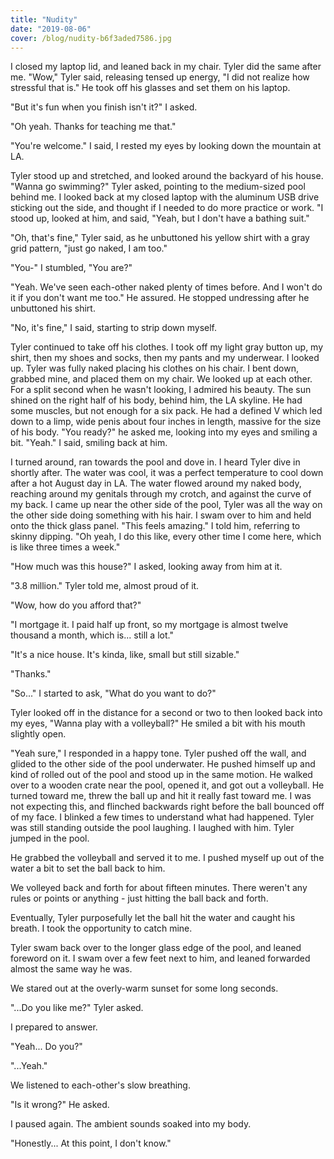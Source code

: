 ```yaml
---
title: "Nudity"
date: "2019-08-06"
cover: /blog/nudity-b6f3aded7586.jpg
---
```


I closed my laptop lid, and leaned back in my chair. Tyler did the same after me. "Wow," Tyler said, releasing tensed up energy, "I did not realize how stressful that is." He took off his glasses and set them on his laptop.

"But it's fun when you finish isn't it?" I asked.

"Oh yeah. Thanks for teaching me that."

"You're welcome." I said, I rested my eyes by looking down the mountain at LA.

Tyler stood up and stretched, and looked around the backyard of his house. "Wanna go swimming?" Tyler asked, pointing to the medium-sized pool behind me. I looked back at my closed laptop with the aluminum USB drive sticking out the side, and thought if I needed to do more practice or work. "I stood up, looked at him, and said, "Yeah, but I don't have a bathing suit."

"Oh, that's fine," Tyler said, as he unbuttoned his yellow shirt with a gray grid pattern, "just go naked, I am too."

"You-" I stumbled, "You are?"

"Yeah. We've seen each-other naked plenty of times before. And I won't do it if you don't want me too." He assured. He stopped undressing after he unbuttoned his shirt.

"No, it's fine," I said, starting to strip down myself.

Tyler continued to take off his clothes. I took off my light gray button up, my shirt, then my shoes and socks, then my pants and my underwear. I looked up. Tyler was fully naked placing his clothes on his chair. I bent down, grabbed mine, and placed them on my chair. We looked up at each other. For a split second when he wasn't looking, I admired his beauty. The sun shined on the right half of his body, behind him, the LA skyline. He had some muscles, but not enough for a six pack. He had a defined V which led down to a limp, wide penis about four inches in length, massive for the size of his body. "You ready?" he asked me, looking into my eyes and smiling a bit. "Yeah." I said, smiling back at him.

I turned around, ran towards the pool and dove in. I heard Tyler dive in shortly after. The water was cool, it was a perfect temperature to cool down after a hot August day in LA. The water flowed around my naked body, reaching around my genitals through my crotch, and against the curve of my back. I came up near the other side of the pool, Tyler was all the way on the other side doing something with his hair. I swam over to him and held onto the thick glass panel. "This feels amazing." I told him, referring to skinny dipping. "Oh yeah, I do this like, every other time I come here, which is like three times a week."

"How much was this house?" I asked, looking away from him at it.

"3.8 million." Tyler told me, almost proud of it.

"Wow, how do you afford that?"

"I mortgage it. I paid half up front, so my mortgage is almost twelve thousand a month, which is... still a lot."

"It's a nice house. It's kinda, like, small but still sizable."

"Thanks."

"So..." I started to ask, "What do you want to do?"

Tyler looked off in the distance for a second or two to then looked back into my eyes, "Wanna play with a volleyball?" He smiled a bit with his mouth slightly open.

"Yeah sure," I responded in a happy tone. Tyler pushed off the wall, and glided to the other side of the pool underwater. He pushed himself up and kind of rolled out of the pool and stood up in the same motion. He walked over to a wooden crate near the pool, opened it, and got out a volleyball. He turned toward me, threw the ball up and hit it really fast toward me. I was not expecting this, and flinched backwards right before the ball bounced off of my face. I blinked a few times to understand what had happened. Tyler was still standing outside the pool laughing. I laughed with him. Tyler jumped in the pool.

He grabbed the volleyball and served it to me. I pushed myself up out of the water a bit to set the ball back to him.

We volleyed back and forth for about fifteen minutes. There weren't any rules or points or anything - just hitting the ball back and forth.

Eventually, Tyler purposefully let the ball hit the water and caught his breath. I took the opportunity to catch mine.

Tyler swam back over to the longer glass edge of the pool, and leaned foreword on it. I swam over a few feet next to him, and leaned forwarded almost the same way he was.

We stared out at the overly-warm sunset for some long seconds.

"...Do you like me?" Tyler asked.

I prepared to answer.

"Yeah... Do you?"

"...Yeah."

We listened to each-other's slow breathing.

"Is it wrong?" He asked.

I paused again. The ambient sounds soaked into my body.

"Honestly... At this point, I don't know."
